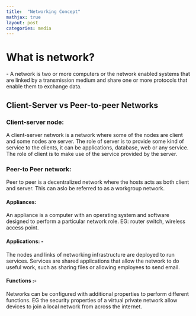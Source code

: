 ```yaml
---
title:  "Networking Concept"
mathjax: true
layout: post
categories: media
---
```

<h1>What is network?</h1>
- A network is two or more computers or the network enabled systems that are linked by a transmission medium and share one or more protocols that enable them to exchange data.

<h2>Client-Server vs Peer-to-peer Networks</h2>

<h3>Client-server node:</h3>

A client-server network is a network where some of the nodes are client and some nodes are server. The role of server is to provide some kind of service to the clients, it can be applications, database, web or any service. The role of client is to make use of the service provided by the server.

<h3>Peer-to Peer network:</h3>

Peer to peer is a decentralized network where the hosts acts as both client and server. This can aslo be referred to as a workgroup network.


<h4>Appliances:</h4>

An appliance is a computer with an operating system and software designed to perform a particular network role. EG: router switch, wireless access point.

<h4>Applications: - </h4>The nodes and links of networking infrastructure are deployed to run services. Services are shared applications that allow the network to do useful work, such as sharing files or allowing employees to send email.

<h4>Functions :-</h4>  Networks can be configured with additional properties to perform different functions. EG the security properties of a virtual private network allow devices to join a local network from across the internet.

